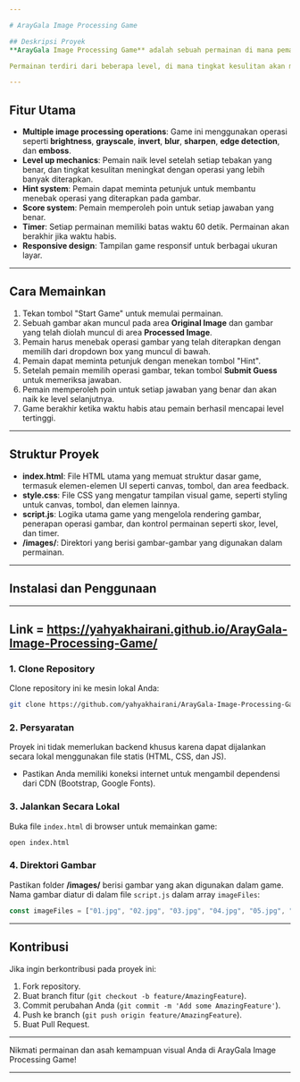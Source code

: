 ```yaml
---

# ArayGala Image Processing Game

## Deskripsi Proyek
**ArayGala Image Processing Game** adalah sebuah permainan di mana pemain menebak urutan operasi pemrosesan gambar yang diterapkan pada sebuah gambar. Game ini dirancang untuk mengasah keterampilan visual pemain dalam mengenali efek dari berbagai operasi gambar, seperti **grayscale**, **invert**, **blur**, **sharpen**, dan lainnya.

Permainan terdiri dari beberapa level, di mana tingkat kesulitan akan meningkat seiring dengan bertambahnya level. Pemain harus menebak satu operasi di level awal dan dua operasi di level yang lebih tinggi. Pemain diberikan opsi untuk meminta petunjuk (hint) dan diberikan skor berdasarkan jawaban yang benar.

---
```


## Fitur Utama
- **Multiple image processing operations**: Game ini menggunakan operasi seperti **brightness**, **grayscale**, **invert**, **blur**, **sharpen**, **edge detection**, dan **emboss**.
- **Level up mechanics**: Pemain naik level setelah setiap tebakan yang benar, dan tingkat kesulitan meningkat dengan operasi yang lebih banyak diterapkan.
- **Hint system**: Pemain dapat meminta petunjuk untuk membantu menebak operasi yang diterapkan pada gambar.
- **Score system**: Pemain memperoleh poin untuk setiap jawaban yang benar.
- **Timer**: Setiap permainan memiliki batas waktu 60 detik. Permainan akan berakhir jika waktu habis.
- **Responsive design**: Tampilan game responsif untuk berbagai ukuran layar.

---

## Cara Memainkan
1. Tekan tombol "Start Game" untuk memulai permainan.
2. Sebuah gambar akan muncul pada area **Original Image** dan gambar yang telah diolah muncul di area **Processed Image**.
3. Pemain harus menebak operasi gambar yang telah diterapkan dengan memilih dari dropdown box yang muncul di bawah.
4. Pemain dapat meminta petunjuk dengan menekan tombol "Hint".
5. Setelah pemain memilih operasi gambar, tekan tombol **Submit Guess** untuk memeriksa jawaban.
6. Pemain memperoleh poin untuk setiap jawaban yang benar dan akan naik ke level selanjutnya.
7. Game berakhir ketika waktu habis atau pemain berhasil mencapai level tertinggi.

---

## Struktur Proyek
- **index.html**: File HTML utama yang memuat struktur dasar game, termasuk elemen-elemen UI seperti canvas, tombol, dan area feedback.
- **style.css**: File CSS yang mengatur tampilan visual game, seperti styling untuk canvas, tombol, dan elemen lainnya.
- **script.js**: Logika utama game yang mengelola rendering gambar, penerapan operasi gambar, dan kontrol permainan seperti skor, level, dan timer.
- **/images/**: Direktori yang berisi gambar-gambar yang digunakan dalam permainan.

---

## Instalasi dan Penggunaan

---
Link = https://yahyakhairani.github.io/ArayGala-Image-Processing-Game/
---

### 1. Clone Repository
Clone repository ini ke mesin lokal Anda:
```bash
git clone https://github.com/yahyakhairani/ArayGala-Image-Processing-Game.git
```

### 2. Persyaratan
Proyek ini tidak memerlukan backend khusus karena dapat dijalankan secara lokal menggunakan file statis (HTML, CSS, dan JS).

- Pastikan Anda memiliki koneksi internet untuk mengambil dependensi dari CDN (Bootstrap, Google Fonts).

### 3. Jalankan Secara Lokal
Buka file `index.html` di browser untuk memainkan game:
```bash
open index.html
```

### 4. Direktori Gambar
Pastikan folder **/images/** berisi gambar yang akan digunakan dalam game. Nama gambar diatur di dalam file `script.js` dalam array `imageFiles`:
```javascript
const imageFiles = ["01.jpg", "02.jpg", "03.jpg", "04.jpg", "05.jpg", "06.jpg", "07.jpg", "08.jpg"];
```

---

## Kontribusi
Jika ingin berkontribusi pada proyek ini:
1. Fork repository.
2. Buat branch fitur (`git checkout -b feature/AmazingFeature`).
3. Commit perubahan Anda (`git commit -m 'Add some AmazingFeature'`).
4. Push ke branch (`git push origin feature/AmazingFeature`).
5. Buat Pull Request.

---

Nikmati permainan dan asah kemampuan visual Anda di ArayGala Image Processing Game!

--- 
